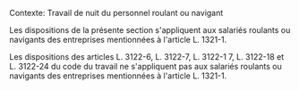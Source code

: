 Contexte: Travail de nuit du personnel roulant ou navigant

Les dispositions de la présente section s'appliquent aux salariés roulants ou navigants des entreprises mentionnées à l'article L. 1321-1.

Les dispositions des articles L. 3122-6, L. 3122-7, L. 3122-1 7, L. 3122-18 et L. 3122-24 du code du travail ne s'appliquent pas aux salariés roulants ou navigants des entreprises mentionnées à l'article L. 1321-1.